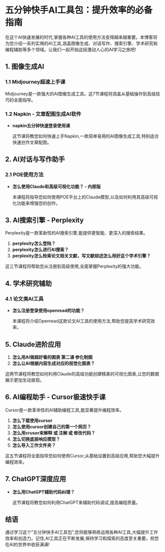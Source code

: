 # 五分钟快手AI工具包：提升效率的必备指南

在这个AI快速发展的时代,掌握各种AI工具的使用方法变得越来越重要。本博客将为您介绍一系列实用的AI工具,涵盖图像生成、对话写作、搜索引擎、学术研究和编程辅助等多个领域。让我们一起开始这段激动人心的AI学习之旅吧!

## 1. 图像生成AI

### 1.1 Midjourney超速上手课

Midjourney是一款强大的AI图像生成工具。这7节课程将涵盖从基础操作到高级技巧的全面指导。

### 1.2 Napkin - 文章配图生成AI软件

- **napkin五分钟快速登录使用课**

  这节课将教您如何快速上手Napkin,一款简单易用的AI图像生成工具,特别适合快速创作文章配图。

## 2. AI对话与写作助手

### 2.1 POE使用方法

- **怎么使用Claude和高级可视化功能？ - 内部版**

  本课程将指导您如何使用POE平台上的Claude模型,以及如何利用其高级可视化功能来增强您的创作。

## 3. AI搜索引擎 - Perplexity

Perplexity是一款革新性的AI搜索引擎,能提供更智能、更深入的搜索结果。

1. **perplexity怎么登陆？**
2. **perplexity怎么进行AI搜索？**
3. **perplexity怎么检索论文相关文献，写文献综述怎么用好这个学术引擎？**

这三节课程将帮助您从注册到高级使用,全面掌握Perplexity的强大功能。

## 4. 学术研究辅助

### 4.1 论文类AI工具

- **怎么注册登录使用openread的功能？**

  本课程将介绍Openread这款论文AI工具的使用方法,帮助您提高学术研究效率。

## 5. Claude进阶应用

1. **怎么用AI做超好看的图表 第二课 参化制图**
2. **怎么让AI根据内容生成对应的视觉化图表？**

这两节课程将教您如何利用Claude的高级功能创建精美的可视化图表,让您的数据展示更加生动直观。

## 6. AI编程助手 - Cursor极速快手课

Cursor是一款革命性的AI辅助编程工具,能显著提升编程效率。

1. **怎么下载使用cursor**
2. **怎么使用cursor创建自己的第一个网页？**
3. **怎么用crusor来解释 或 注解 或 修改代码？**
4. **怎么切换底层响应模型？**
5. **怎么导入工作文件夹？**

这五节课程将全面指导您如何使用Cursor,从基础设置到高级应用,帮助您大幅提升编程效率。

## 7. ChatGPT深度应用

- **怎么用ChatGPT辅助代码纠错？**

  这节课程将教您如何利用ChatGPT来辅助代码调试,提高编程质量。

## 结语

通过学习这个"五分钟快手AI工具包",您将能够熟练运用各种AI工具,大幅提升工作效率和创造力。记住,AI工具正在不断发展,保持学习和探索的态度至关重要。祝您在AI的世界中收获满满!

